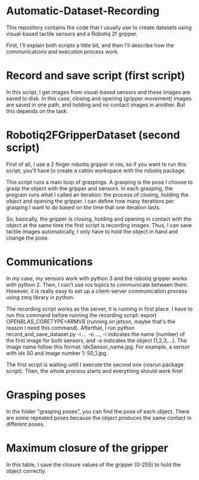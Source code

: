 # Automatic-Dataset-Recording
This repository contains the code that I usually use to create datasets using visual-based tactile sensors and a Robotiq 2f gripper.

First, I'll explain both scripts a little bit, and then I'll describe how the communications and execution process work.

# Record and save script (first script)
In this script, I get images from visual-based sensors and these images are saved to disk. In this case, closing and opening (gripper movement) images are saved in one path, and holding and no contact images in another. But this depends on the task. 

# Robotiq2FGripperDataset (second script)
First of all, I use a 2 finger robotiq gripper in ros, so if you want to run this script, you'll have to create a caktin workspace with the robotiq package.

This script runs a main loop of graspings. A grasping is the pose I choose to grasp the object with the gripper and sensors. In each grasping, the program runs what I called an iteration: the process of closing, holding the object and opening the gripper. I can define how many iterations per grasping I want to do based on the time that one iteration lasts.

So, basically, the gripper is closing, holding and opening in contact with the object at the same time the first script is recording images. Thus, I can save tactile images automatically, I only have to hold the object in hand and change the pose.

# Communications
In my case, my sensors work with python 3 and the robotiq gripper works with python 2. Then, I can't use ros topics to communicate between them. However, it is really easy to set up a client-server communication process using zmq library in python.

The recording script works as the server, it is running in first place. I have to run this command before running the recording script:  export OPENBLAS_CORETYPE=ARMV8 (running on jetson, maybe that's the reason I need this command).
Afterthat, I run python record_and_save_dataset.py -i ... -o ..., -i indicates the name (number) of the first image for both sensors, and -o indicates the object (1,2,3,...). The image name follow this format: idxSensor_name.jpg. For example, a sensor with idx 50 and image number 1: 50_1.jpg.

The first script is waiting until I execute the second one (rosrun package script). Then, the whole process starts and everything should work fine!

# Grasping poses

In the folder "grasping poses", you can find the pose of each object. There are some repeated poses because the object produces the same contact in different poses.

# Maximum closure of the gripper
In this table, I save the closure values of the gripper (0-255) to hold the object correctly.
